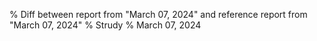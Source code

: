 % Diff between report from "March 07, 2024" and reference report from "March 07, 2024"
% Strudy
% March 07, 2024


